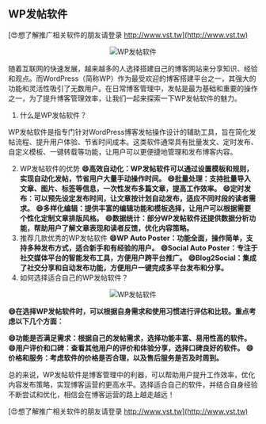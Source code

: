 ## **WP发帖软件**

[😍想了解推广相关软件的朋友请登录 http://www.vst.tw](http://www.vst.tw)

 <center><img src="https://vst.tw/MP4/tuiguang/png/6.png" alt="WP发帖软件"></center>

随着互联网的快速发展，越来越多的人选择搭建自己的博客网站来分享知识、经验和观点。而WordPress（简称WP）作为最受欢迎的博客搭建平台之一，其强大的功能和灵活性吸引了无数用户。在日常博客管理中，发帖是最为基础和重要的操作之一，为了提升博客管理效率，让我们一起来探索一下WP发帖软件的魅力。

1. 什么是WP发帖软件？

WP发帖软件是指专门针对WordPress博客发帖操作设计的辅助工具，旨在简化发帖流程、提升用户体验、节省时间成本。这类软件通常具有批量发文、定时发布、自定义模板、一键转载等功能，让用户可以更便捷地管理和发布博客内容。

2. WP发帖软件的优势
**😄高效自动化：WP发帖软件可以通过设置模板和规则，实现自动化发帖，节省用户大量手动操作时间。**
**😄批量处理：支持批量导入文章、图片、标签等信息，一次性发布多篇文章，提高工作效率。**
**😄定时发布：可以预先设定发布时间，让文章按计划自动发布，适应不同时段的读者需求。**
**😄多样化编辑：提供丰富的编辑功能和模板选择，让用户可以根据需要个性化定制文章排版风格。**
**😄数据统计：部分WP发帖软件还提供数据分析功能，帮助用户了解文章表现和读者反馈，优化内容策略。**
3. 推荐几款优秀的WP发帖软件
**😄WP Auto Poster：功能全面，操作简单，支持多种发布方式，适合新手和有经验的用户。**
**😄Social Auto Poster：专注于社交媒体平台的智能发布工具，方便用户跨平台推广。**
**😄Blog2Social：集成了社交分享和自动发布功能，方便用户一键完成多平台发布和分享。**
4. 如何选择适合自己的WP发帖软件？

 <center><img src="https://vst.tw/MP4/tuiguang/png/4.png" alt="WP发帖软件"></center>

**😄在选择WP发帖软件时，可以根据自身需求和使用习惯进行评估和比较。重点考虑以下几个方面：**

**😄功能是否满足需求：根据自己的发帖需求，选择功能丰富、易用性高的软件。**
**😄用户评价和口碑：查看其他用户的评价和体验分享，选择口碑良好的软件。**
**😄价格和服务：考虑软件的价格是否合理，以及售后服务是否及时周到。**

总的来说，WP发帖软件是博客管理中的利器，可以帮助用户提升工作效率，优化内容发布策略，实现博客运营的更高水平。选择适合自己的软件，并结合自身经验不断尝试和优化，相信会在博客运营的路上越走越远！

[😍想了解推广相关软件的朋友请登录 http://www.vst.tw](http://www.vst.tw)



